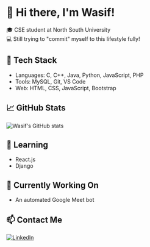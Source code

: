 # 👋 Hi there, I'm Wasif!

🎓 CSE student at North South University   
💻 Still trying to "commit" myself to this lifestyle fully!

## 🔧 Tech Stack
- Languages: C, C++, Java, Python, JavaScript, PHP
- Tools: MySQL, Git, VS Code
- Web: HTML, CSS, JavaScript, Bootstrap

## 📈 GitHub Stats
![Wasif's GitHub stats](https://github-readme-stats.vercel.app/api?username=wasifhdr&show_icons=true&theme=tokyonight)

## 🧠 Learning
- React.js
- Django

## 🌱 Currently Working On
- An automated Google Meet bot

## 📫 Contact Me
[![LinkedIn](https://img.shields.io/badge/LinkedIn-blue?logo=linkedin)](https://linkedin.com/in/your-profile)
